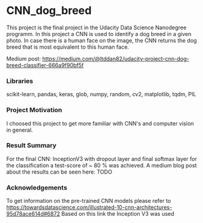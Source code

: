 # CNN_dog_breed
This project is the final project in the Udacity Data Science Nanodegree programm. In this project a CNN is used to identify a dog breed in a given photo. In case there is a human face on the image, the CNN returns the dog breed that is most equivalent to this human face.

Medium post: https://medium.com/@ltddan82/udacity-project-cnn-dog-breed-classifier-666a9f90bf5f

### Libraries
scikit-learn, pandas, keras, glob, numpy, random, cv2, matplotlib, tqdm, PIL

### Project Motivation
I choosed this project to get more familiar with CNN's and computer vision in general.

### Result Summary
For the final CNN: InceptionV3 with dropout layer and final softmax layer for the classification a test-score of ~ 80 % was achieved.
A medium blog post about the results can be seen here: TODO

### Acknowledgements
To get information on the pre-trained CNN models please refer to  https://towardsdatascience.com/illustrated-10-cnn-architectures-95d78ace614d#6872
Based on this link the Inception V3 was used


